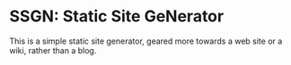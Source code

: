 # SSGN: Static Site GeNerator

This is a simple static site generator, geared more towards a web site or a wiki, rather than a blog. 
